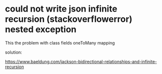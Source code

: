# could not write json infinite recursion (stackoverflowerror) nested exception 

This the problem with class fields oneToMany mapping

solution:

https://www.baeldung.com/jackson-bidirectional-relationships-and-infinite-recursion